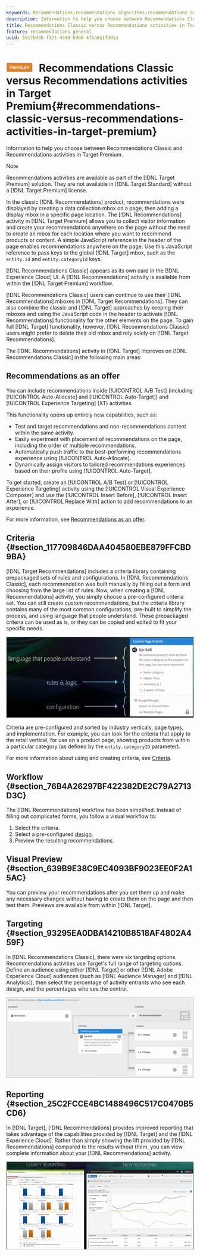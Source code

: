 ```yaml
---
keywords: Recommendations;recommendations algorithms;recommendations activity;recommendations classic
description: Information to help you choose between Recommendations Classic and Recommendations activities in Target Premium.
title: Recommendations Classic versus Recommendations activities in Target Premium
feature: recommendations general
uuid: 5917bd3b-f321-4348-b9b0-4fba6a1f3d1a
---
```


# ![PREMIUM](/help/assets/premium.png) Recommendations Classic versus Recommendations activities in Target Premium{#recommendations-classic-versus-recommendations-activities-in-target-premium}

Information to help you choose between Recommendations Classic and Recommendations activities in Target Premium.

>[!NOTE]
>
>Recommendations activities are available as part of the [!DNL Target Premium] solution. They are not available in [!DNL Target Standard] without a [!DNL Target Premium] license.

In the classic [!DNL Recommendations] product, recommendations were displayed by creating a data collection mbox on a page, then adding a display mbox in a specific page location. The [!DNL Recommendations] activity in [!DNL Target Premium] allows you to collect visitor information and create your recommendations anywhere on the page without the need to create an mbox for each location where you want to recommend products or content. A simple JavaScript reference in the header of the page enables recommendations anywhere on the page. Use this JavaScript reference to pass keys to the global [!DNL Target] mbox, such as the `entity.id` and `entity.categoryId` keys.

[!DNL Recommendations Classic] appears as its own card in the [!DNL Experience Cloud] UI. A [!DNL Recommendations] activity is available from within the [!DNL Target Premium] workflow.

[!DNL Recommendations Classic] users can continue to use their [!DNL Recommendations] mboxes in [!DNL Target Recommendations]. They can also combine the classic and [!DNL Target] approaches by keeping their mboxes and using the JavaScript code in the header to activate [!DNL Recommendations] functionality for the other elements on the page. To gain full [!DNL Target] functionality, however, [!DNL Recommendations Classic] users might prefer to delete their old mbox and rely solely on [!DNL Target Recommendations].

The [!DNL Recommendations] activity in [!DNL Target] improves on [!DNL Recommendations Classic] in the following main areas:

## Recommendations as an offer

You can include recommendations inside [!UICONTROL A/B Test] (including [!UICONTROL Auto-Allocate] and [!UICONTROL Auto-Target]) and [!UICONTROL Experience Targeting] (XT) activities. 

This functionality opens up entirely new capabilities, such as:

* Test and target recommendations and non-recommendations content within the same activity.
* Easily experiment with placement of recommendations on the page, including the order of multiple recommendations.
* Automatically push traffic to the best-performing recommendations experience using [!UICONTROL Auto-Allocate].
* Dynamically assign visitors to tailored recommendations experiences based on their profile using [!UICONTROL Auto-Target].

To get started, create an [!UICONTROL A/B Test] or [!UICONTROL Experience Targeting] activity using the [!UICONTROL Visual Experience Composer] and use the [!UICONTROL Insert Before], [!UICONTROL Insert After], or [!UICONTROL Replace With] action to add recommendations to an experience.

For more information, see [Recommendations as an offer](/help/c-recommendations/recommendations-as-an-offer.md).

## Criteria {#section_117709846DAA404580EBE879FFCBD9BA}

[!DNL Target Recommendations] includes a criteria library containing prepackaged sets of rules and configurations. In [!DNL Recommendations Classic], each recommendation was built manually by filling out a form and choosing from the large list of rules. Now, when creating a [!DNL Recommendations] activity, you simply choose a pre-configured criteria set. You can still create custom recommendations, but the criteria library contains many of the most common configurations, pre-built to simplify the process, and using language that people understand. These prepackaged criteria can be used as is, or they can be copied and edited to fit your specific needs.

![](assets/overview_criteria.png)

Criteria are pre-configured and sorted by industry verticals, page types, and implementation. For example, you can look for the criteria that apply to the retail vertical, for use on a product page, showing products from within a particular category (as defined by the `entity.categoryID` parameter).

For more information about using and creating criteria, see [Criteria](../../c-recommendations/c-algorithms/algorithms.md).

## Workflow {#section_76B4A26297BF422382DE2C79A2713D3C}

The [!DNL Recommendations] workflow has been simplified. Instead of filling out complicated forms, you follow a visual workflow to:

1. Select the criteria. 
1. Select a pre-configured [design](../../c-recommendations/c-design-overview/create-design.md#task_CC5BD28C364742218C1ACAF0D45E0E14). 
1. Preview the resulting recommendations.

## Visual Preview {#section_639B9E38C9EC4093BF9023EE0F2A15AC}

You can preview your recommendations after you set them up and make any necessary changes without having to create them on the page and then test them. Previews are available from within [!DNL Target].

## Targeting {#section_93295EA0DBA14210B8518AF4802A459F}

In [!DNL Recommendations Classic], there were six targeting options. Recommendations activities use Target's full range of targeting options. Define an audience using either [!DNL Target] or other [!DNL Adobe Experience Cloud] audiences (such as [!DNL Audience Manager] and [!DNL Analytics]), then select the percentage of activity entrants who see each design, and the percentages who see the control.

![](assets/overview_targeting.png)

## Reporting {#section_25C2FCCE4BC1488496C517C0470B5CD6}

In [!DNL Target], [!DNL Recommendations] provides improved reporting that takes advantage of the capabilities provided by [!DNL Target] and the [!DNL Experience Cloud]. Rather than simply showing the lift provided by [!DNL Recommendations] compared to the results without them, you can view complete information about your [!DNL Recommendations] activity.

![](assets/overview_report.png)

